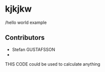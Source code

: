 # kjkjkw
/hello world example

## Contributors 
- Stefan GUSTAFSSON
-
THIS CODE could be used to calculate anything

##

